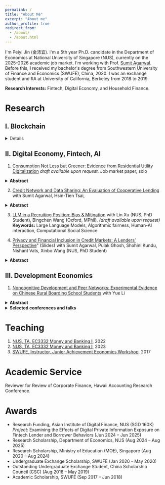```yaml
---
permalink: /
title: "About Me"
excerpt: "About me"
author_profile: true
redirect_from: 
  - /about/
  - /about.html
---
```

I'm Peiyi Jin (金沛宜). I'm a 5th year Ph.D. candidate in the Department of Economics at National University of Singapore (NUS), currently on the 2025–2026 academic job market. I'm working with Prof. [Sumit Agarwal](https://www.ushakrisna.com/). Before this, I received my bachelor's degree from Southwestern University of Finance and Economics (SWUFE), China, 2020. I was an exchange student and RA at University of California, Berkeley from 2018 to 2019.

**Research Interests:** Fintech, Digital Economy, and Household Finance.



Research
======

I. Blockchain
------
<details>

1. [Tax Planning, Illiquidity, and Credit Risks: Evidence from DeFi Lending](https://papers.ssrn.com/sol3/papers.cfm?abstract_id=4764605) with Lisa De Simone, Daniel Rabetti
<details class="details-inline">
<summary><strong>Abstract</strong></summary>

This study examines the link between tax-planning-induced illiquidity and credit risks in lending markets. Exploiting
an exogenous tax shock imposed on cryptocurrency gains and millions of transactions in Decentralized Finance (DeFi)
lending, we document that tax-motivated borrowing strategies to defer capital gains taxes significantly reduce market
liquidity. This effect is pronounced among individuals borrowing in stablecoins (a way to monetize returns), those
with higher loan-to-value ratios (more risk-averse towards new regulations and typically with larger taxable gains), those
with high returns in the underlying asset (representing larger taxable gains), and those holding locked-in assets for over
a year (i.e., converting high short-term to lower long-term capital gains tax rates). Using instrumental variable analysis,
we provide a plausibly causal relation between tax-planning-induced illiquidity and increased credit risks. A standard
deviation increase in tax-induced illiquidity leads to a more than twofold increase in the value of defaulted loans. Our
results remain robust across a battery of checks, including analyses of subsamples of highly tax-sensitive borrowers, and
align with well-documented tax awareness periods. Overall, our insights are relevant to market participants, assist in
estimating revenue losses for tax authorities, and inform emerging policies on the tax treatment of digital assets.

</details>

<details>
<summary><strong>Selected conferences and talks</strong></summary>

International Monetary Fund (IMF) Workshop in Digital Money and Taxation
(2025); Hawai’i Accounting Research Conference (HARC, 2025); Tokenomics Conference (2024); Workshop on
the Economics of Technology and Decentralization at Waseda University; National University of Singapore; Cor-
nell–Tsinghua Summer Finance Institute; IESE Barcelona Tax Conference; IC3 Blockchain Camp at Cornell Tech;
Finance and Accounting Annual Research Symposium; Research Symposium on Finance and Economics; Bank
of Finland; European Systemic Risk Board; Conference in AI and Systemic Risk Analytics; Swiss National Bank
Conference on Cryptoassets and Financial Innovation; Euroasia Conference; Hong Kong University Summer Con-
ference; Bank of Japan; FeAT International Conference on Artificial Intelligence; Tsinghua University (SEM and
PBC, 2024); Singapore FinTech Festival; 14th Financial Markets and Corporate Governance Conference; AI Global
Finance Research Conference (Ho Chi Minh City, 2023).

</details>

2. [Crypto Capture of Foreign Aid](#) with Sumit Agarwal, Eswar Prasad, Daniel Rabetti, *(draft available upon request)*
<details>
<summary><strong>Abstract</strong></summary>

This paper investigates whether cryptocurrencies have become a new conduit for laundering diverted foreign aid. Using World Bank disbursement data from 2018 to 2024, linked with forensically tagged on-chain Bitcoin transactions and off-chain exchange activity, we document systematic surges in crypto transactions for anonymous wallets after disbursements, especially on exchanges located in tax haven jurisdictions. A one-standard-deviation increase in lagged aid is associated with a 0.51 log-point rise in anonymous transactions on tax haven exchanges---approximately a 66\% increase---concentrated in newly created wallets and fading within two quarters. Network analysis reveals a real-time laundering pattern: funds flow through regulated platforms, then through mixers and tax haven exchanges, mirroring the classic placement, layering, and integration stages. Off-chain data confirm spikes in transactions on suspect, lightly regulated platforms. To address endogeneity in aid allocation, we use an IV strategy based on historical aid shares interacted with governance quality. Overall, our findings suggest that cryptocurrencies are increasingly used for offshore banking in concealing aid diversion. Our study shows how blockchain forensics can trace hidden financial flows and offers new tools for anti-corruption and crypto regulation.

</details>

</details>

II. Digital Economy, Fintech, AI
------
1. [Consumption Not Less but Greener: Evidence from Residential Utility Digitalization](#) *draft available upon request.* Job market paper, solo
<details>
<summary><strong>Abstract</strong></summary>

This paper examines how real-time information feedback affects household consumption when price incentives are absent. Using a quasi-experimental rollout of digital devices providing real-time electricity data and remote shut-off via mobile apps, we find that treated households significantly reduce electricity use. Beyond energy savings, we observe broader spillovers: households shift diets from carbon-intensive to healthier food, substitute digital for paper use, and cut taxi rides. Our results contribute to the literature on behavioral nudges by showing that real-time digital feedback, unlike traditional static signals, can meaningfully influence consumption and promote greener lifestyles in the medium term.

</details>


2. [Credit Network and Data Sharing: An Evaluation of Cooperative Lending](https://papers.ssrn.com/sol3/papers.cfm?abstract_id=4463473) with Sumit Agarwal, Hsin-Tien Tsai, 
<details>
<summary><strong>Abstract</strong></summary>
This paper examines the impact of credit data sharing among competitive banks of different sizes in open banking. Analyzing data from three predecessors of Bank of America, we find that information sharing enhances predictive capabilities and increases market lending profit as the network size grows. The bank sharing loans with varying collateral amounts contributes the most to improved prediction. However, competition leads to disparities in benefits, favoring smaller banks while the largest bank experiences losses in borrowers and profits. Effective bargaining for cooperative sharing is thus emphasized. We explore the Nash equilibrium for optimal outcomes in a competitive lending market.
</details>


3. [LLM in a Recruiting Position: Bias & Mitigation](#) with Lin Xu (NUS, PhD Student), Bingchen Wang (Oxford, MPhil),  *(draft available upon request)*  
   **Keywords:** Large Language Models, Algorithmic fairness, Human-AI interaction, Computational Social Science

4. [Privacy and Financial Inclusion in Credit Markets: A Lenders’ Perspective](https://drive.google.com/file/d/1QY0Ba49V9RbYpTz1cms9vca-3N3dRO-u/view)" (Slides) with Sumit Agarwal, Pulak Ghosh, Shohini Kundu, Nishant Vats, Xinbo Wang (NUS, PhD Student) 

  <details class="details-inline">
  <summary><strong>Abstract</strong></summary>
  This paper investigates the impact of privacy regulations on financial inclusion by analyzing a Google policy change that barred an Indian FinTech lender from accessing borrowers’ phone contacts. Previously, the lender used contacts as social collateral to reduce defaults. After the policy, application acceptance declined by 25.14%, while loan applications rose by 3.5%. Despite increased demand, default rates remained stable as lenders tightened selection criteria. This shift reduced lender revenues and disproportionately affected low-income, younger, credit-inexperienced, and lower-status borrowers. The findings highlight that privacy regulations, though addressing privacy concerns, can significantly hinder financial inclusion and lender profitability.
  </details>


III. Development Economics
------
1. [Noncognitive Development and Peer Networks: Experimental Evidence on Chinese Rural Boarding School Students](https://drive.google.com/drive/folders/1HpEJP17kEhlEo0Ir61jq8qqTzFLHL4Zf) with Yue Li
<details>
<summary><strong>Abstract</strong></summary>
  This paper evaluates the effects of audio bedtime stories on non-cognitive skill development among rural boarding school students in China. Using a randomized controlled trial across 63 schools, treated boarding students listened to stories via dormitory speakers, allowing identification of peer effects with untreated day students in the same classroom. Results show significant improvements in treated students, especially those with larger friendship networks, and spillover benefits for untreated peers connected to boarding friends. Early treatment boosts resilience. Employing a Linear-in-Means model, the study provides novel experimental evidence of non-cognitive skill transfer through peer networks, offering a scalable intervention impacting over four million children.
</details>

<details>
<summary><strong>Selected conferences and talks</strong></summary>

Royal Economic Society Annual Conference (Birmingham, 2025), Stone Centre Conference on Education and Inequality (London, 2025), Janeway Institute Cambridge PhD Workshop on Economic Networks (Cambridge, 2025), 2025 Young Economists Society Chengdu Forum (Chengdu, 2025), The Society of Labor Economists Annual Meeting (Oregon, 2024), European Association of Young Economists Annual Meeting (Paris, 2024), IFS–UCL–LSE/STICERD Development WiP Seminar (London, 2024), China Economic Association Europe/UK Annual Conference (London, 2024), UCL PhD Seminar (London, 2024), and NUS Applied Economics Student Workshop (Singapore, 2023).
</details>



Teaching
======
1. [NUS, TA, EC3332 Money and Banking I](https://nusmods.com/modules/EC3332/money-and-banking-i), 2022
2. [NUS, TA, EC3332 Money and Banking I](https://nusmods.com/modules/EC3332/money-and-banking-i), 2023
3. [SWUFE, Instructor, Junior Achievement Economics Workshop](https://jausa.ja.org/programs/ja-economics), 2017

Academic Service
======
Reviewer for Review of Corporate Finance, Hawaii Accounting Research Conference.

Awards
======
- Research Funding, Asian Institute of Digital Finance, NUS (SGD 160K)  
  *Project:* Examining the Effects of Digital Private Information Exposure on Fintech Lender and Borrower Behaviors (Jun 2024 – Jun 2025)
- Research Scholarship, Department of Economics, NUS (Aug 2024 – Aug 2025)
- Research Scholarship, Ministry of Education (MOE), Singapore (Aug 2020 – Aug 2024)
- Undergraduate Exchange Scholarship, SWUFE (Jan 2020 – May 2020)
- Outstanding Undergraduate Exchange Student, China Scholarship Council (CSC) (Aug 2018 – May 2019)
- Academic Scholarship, SWUFE (Sep 2017 – Jun 2018)


